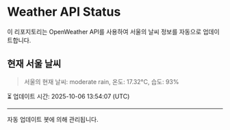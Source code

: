 
# Weather API Status

이 리포지토리는 OpenWeather API를 사용하여 서울의 날씨 정보를 자동으로 업데이트합니다.

## 현재 서울 날씨
> 서울의 현재 날씨: moderate rain, 온도: 17.32°C, 습도: 93%

⏳ 업데이트 시간: 2025-10-06 13:54:07 (UTC)

---
자동 업데이트 봇에 의해 관리됩니다.
